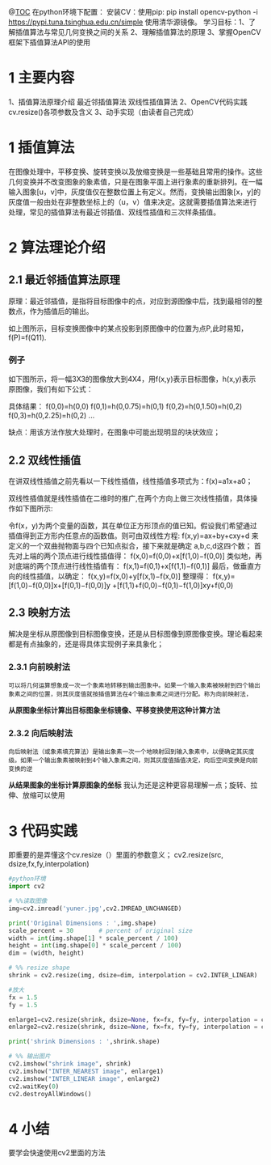 @[TOC](OpenCV框架与图像差值算法)
在python环境下配置：
安装CV：使用pip: pip install opencv-python -i https://pypi.tuna.tsinghua.edu.cn/simple 使用清华源镜像。
学习目标：1、了解插值算法与常见几何变换之间的关系
	2、理解插值算法的原理
	3、掌握OpenCV框架下插值算法API的使用
# 1 主要内容
1、插值算法原理介绍
	最近邻插值算法
	双线性插值算法
2、OpenCV代码实践
	cv.resize()各项参数及含义
3、动手实现（由读者自己完成）

# 1 插值算法
在图像处理中，平移变换、旋转变换以及放缩变换是一些基础且常用的操作。这些几何变换并不改变图象的象素值，只是在图象平面上进行象素的重新排列。在一幅输入图象[u，v]中，灰度值仅在整数位置上有定义。然而，变换输出图象[x，y]的灰度值一般由处在非整数坐标上的（u，v）值来决定。这就需要插值算法来进行处理，常见的插值算法有最近邻插值、双线性插值和三次样条插值。
# 2 算法理论介绍
## 2.1 最近邻插值算法原理
原理：最近邻插值，是指将目标图像中的点，对应到源图像中后，找到最相邻的整数点，作为插值后的输出。
 
如上图所示，目标变换图像中的某点投影到原图像中的位置为点P,此时易知，f(P)=f(Q11).
### 例子
如下图所示，将一幅3X3的图像放大到4X4，用f(x,y)表示目标图像，h(x,y)表示原图像，我们有如下公式：
	 
具体结果： f(0,0)=h(0,0) f(0,1)=h(0,0.75)=h(0,1) f(0,2)=h(0,1.50)=h(0,2) f(0,3)=h(0,2.25)=h(0,2) ... 
 
缺点：用该方法作放大处理时，在图象中可能出现明显的块状效应；
## 2.2 双线性插值
在讲双线性插值之前先看以一下线性插值，线性插值多项式为：f(x)=a1x+a0；
 

 
双线性插值就是线性插值在二维时的推广,在两个方向上做三次线性插值，具体操作如下图所示:
 

令f(x，y)为两个变量的函数，其在单位正方形顶点的值已知。假设我们希望通过插值得到正方形内任意点的函数值。则可由双线性方程:	f(x,y)=ax+by+cxy+d
来定义的一个双曲抛物面与四个已知点拟合，接下来就是确定 a,b,c,d这四个数；
首先对上端的两个顶点进行线性插值得：
			f(x,0)=f(0,0)+x[f(1,0)−f(0,0)]
类似地，再对底端的两个顶点进行线性插值有：
			f(x,1)=f(0,1)+x[f(1,1)−f(0,1)]
最后，做垂直方向的线性插值，以确定：
			f(x,y)=f(x,0)+y[f(x,1)−f(x,0)]
整理得：
			f(x,y)=[f(1,0)−f(0,0)]x+[f(0,1)−f(0,0)]y +[f(1,1)+f(0,0)−f(0,1)−f(1,0)]xy+f(0,0)
## 2.3 映射方法
解决是坐标从原图像到目标图像变换，还是从目标图像到原图像变换。理论看起来都是有点抽象的，还是得具体实现例子来具象化；
### 2.3.1 向前映射法
	可以将几何运算想象成一次一个象素地转移到输出图象中。如果一个输入象素被映射到四个输出象素之间的位置，则其灰度值就按插值算法在4个输出象素之间进行分配。称为向前映射法，
**从原图象坐标计算出目标图象坐标镜像、平移变换使用这种计算方法**
### 2.3.2 向后映射法
	向后映射法（或象素填充算法）是输出象素一次一个地映射回到输入象素中，以便确定其灰度级。如果一个输出象素被映射到4个输入象素之间，则其灰度值插值决定，向后空间变换是向前变换的逆
**从结果图象的坐标计算原图象的坐标** 我认为还是这种更容易理解一点；旋转、拉伸、放缩可以使用

# 3 代码实践
即重要的是弄懂这个cv.resize（）里面的参数意义；
cv2.resize(src, dsize,fx,fy,interpolation)
 
```python
#python环境
import cv2

# %%读取图像
img=cv2.imread('yuner.jpg',cv2.IMREAD_UNCHANGED)

print('Original Dimensions : ',img.shape)
scale_percent = 30       # percent of original size
width = int(img.shape[1] * scale_percent / 100)
height = int(img.shape[0] * scale_percent / 100)
dim = (width, height)

# %% resize shape
shrink = cv2.resize(img, dsize=dim, interpolation = cv2.INTER_LINEAR)

#放大
fx = 1.5
fy = 1.5

enlarge1=cv2.resize(shrink, dsize=None, fx=fx, fy=fy, interpolation = cv2.INTER_NEAREST)
enlarge2=cv2.resize(shrink, dsize=None, fx=fx, fy=fy, interpolation = cv2.INTER_LINEAR)

print('shrink Dimensions : ',shrink.shape)

# %% 输出图片
cv2.imshow("shrink image", shrink)
cv2.imshow("INTER_NEAREST image", enlarge1)
cv2.imshow("INTER_LINEAR image", enlarge2)
cv2.waitKey(0)
cv2.destroyAllWindows()
```
# 4 小结
要学会快速使用cv2里面的方法
